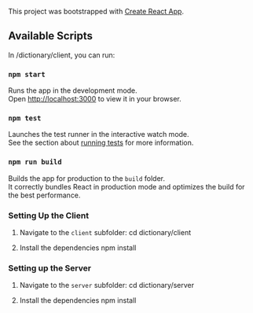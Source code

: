 This project was bootstrapped with [Create React App](https://github.com/facebook/create-react-app).

## Available Scripts

In /dictionary/client, you can run:

### `npm start`

Runs the app in the development mode.\
Open [http://localhost:3000](http://localhost:3000) to view it in your browser.

### `npm test`

Launches the test runner in the interactive watch mode.\
See the section about [running tests](https://facebook.github.io/create-react-app/docs/running-tests) for more information.

### `npm run build`

Builds the app for production to the `build` folder.\
It correctly bundles React in production mode and optimizes the build for the best performance.

### Setting Up the Client

1. Navigate to the `client` subfolder:
   cd dictionary/client

2. Install the dependencies
  npm install

### Setting up the Server
1. Navigate to the `server` subfolder:
  cd dictionary/server

2. Install the dependencies
  npm install
